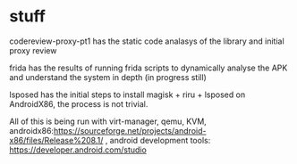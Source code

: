 # stuff 

codereview-proxy-pt1 has the static code analasys of the library and initial proxy review 

frida has the results of running frida scripts to dynamically analyse the APK and understand the system in depth (in progress still)

lsposed has the initial steps to install magisk + riru + lsposed on AndroidX86, the process is not trivial. 

All of this is being run with virt-manager, qemu, KVM, androidx86:https://sourceforge.net/projects/android-x86/files/Release%208.1/ , android development tools: https://developer.android.com/studio